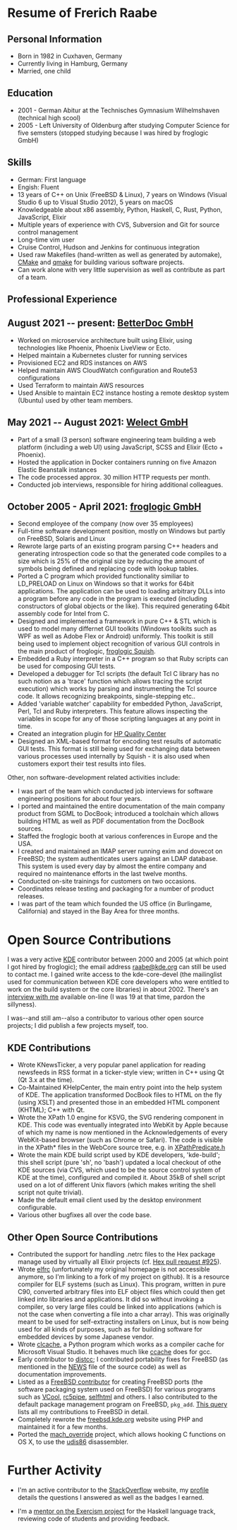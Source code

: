---
---
# Resume of Frerich Raabe

## Personal Information

* Born in 1982 in Cuxhaven, Germany
* Currently living in Hamburg, Germany
* Married, one child

## Education

* 2001 - German Abitur at the Technisches Gymnasium Wilhelmshaven (technical high scool)
* 2005 - Left University of Oldenburg after studying Computer Science for
  five semsters (stopped studying because I was hired by froglogic GmbH)

## Skills

* German: First language
* Engish: Fluent
* 13 years of C++ on Unix (FreeBSD & Linux), 7 years on Windows (Visual Studio 6
  up to Visual Studio 2012), 5 years on macOS
* Knowledgeable about x86 assembly, Python, Haskell, C, Rust, Python,
  JavaScript, Elixir
* Multiple years of experience with CVS, Subversion and Git for source
  control management
* Long-time vim user
* Cruise Control, Hudson and Jenkins for continuous integration
* Used raw Makefiles (hand-written as well as generated by automake),
  [CMake](http://www.cmake.org/) and [qmake](http://doc.qt.digia.com/4.7-snapshot/qmake-manual.html)
  for building various software projects.
* Can work alone with very little supervision as well as contribute as
  part of a team.

## Professional Experience

## August 2021 -- present: [BetterDoc GmbH](https://www.betterdoc.com)

* Worked on microservice architecture built using Elixir, using technologies
  like Phoenix, Phoenix LiveView or Ecto.
* Helped maintain a Kubernetes cluster for running services
* Provisioned EC2 and RDS instances on AWS
* Helped maintain AWS CloudWatch configuration and Route53 configurations
* Used Terraform to maintain AWS resources
* Used Ansible to maintain EC2 instance hosting a remote desktop system
  (Ubuntu) used by other team members.

## May 2021 -- August 2021: [Welect GmbH](https://www.welect.de)

* Part of a small (3 person) software engineering team building a web platform
  (including a web UI) using JavaScript, SCSS and Elixir (Ecto + Phoenix).
* Hosted the application in Docker containers running on five Amazon Elastic
  Beanstalk instances
* The code processed approx. 30 million HTTP requests per month.
* Conducted job interviews, responsible for hiring additional colleagues.

## October 2005 - April 2021: [froglogic GmbH](http://www.froglogic.com)

* Second employee of the company (now over 35 employees)
* Full-time software development position, mostly on Windows but partly on
  FreeBSD, Solaris and Linux
* Rewrote large parts of an existing program parsing C++ headers and
  generating introspection code so that the generated code compiles to a size
  which is 25% of the original size by reducing the amount of symbols being
  defined and replacing code with lookup tables.
* Ported a C program which provided functionality similiar to LD_PRELOAD on
  Linux on Windows so that it works for 64bit applications. The application
  can be used to loading arbitrary DLLs into a program before any code in
  the program is executed (including constructors of global objects or the
  like). This required generating 64bit assembly code for Intel from C.
* Designed and implemented a framework in pure C++ & STL which is used to model
  many differnet GUI toolkits (Windows toolkits such as WPF as well as Adobe
  Flex or Android) uniformly. This toolkit is still being used to implement
  object recognition of various GUI controls in the main product of froglogic,
  [froglogic Squish](http://www.froglogic.com/squish/gui-testing/).
* Embedded a Ruby interpreter in a C++ program so that Ruby scripts can be used
  for composing GUI tests.
* Developed a debugger for Tcl scripts (the default Tcl C library has no such
  notion as a 'trace' function which allows tracing the script execution) which
  works by parsing and instrumenting the Tcl source code. It allows recognizing
  breakpoints, single-stepping etc..
* Added 'variable watcher' capability for embedded Python, JavaScript, Perl, Tcl
  and Ruby interpreters. This feature allows inspecting the variables in scope
  for any of those scripting languages at any point in time.
* Created an integration plugin for [HP Quality
  Center](http://www8.hp.com/us/en/software-solutions/software.html?compURI=1172141)
* Designed an XML-based format for encoding test results of automatic GUI
  tests. This format is still being used for exchanging data between various
  processes used internally by Squish - it is also used when customers export
  their test results into files.

Other, non software-development related activities include:

* I was part of the team which conducted job interviews for software engineering
  positions for about four years.
* I ported and maintained the entire documentation of the main company product
  from SGML to DocBook; introduced a toolchain which allows building HTML as
  well as PDF documentation from the DocBook sources.
* Staffed the froglogic booth at various conferences in Europe and the USA.
* I created and maintained an IMAP server running exim and dovecot on FreeBSD; the
  system authenticates users against an LDAP database. This system is used every
  day by almost the entire company and required no maintenance efforts in the last
  twelve months.
* Conducted on-site trainings for customers on two occasions.
* Coordinates release testing and packaging for a number of product releases.
* I was part of the team which founded the US office (in Burlingame,
  California) and stayed in the Bay Area for three months.

# Open Source Contributions

I was a very active [KDE](http://www.kde.org) contributor between 2000 and
2005 (at which point I got hired by froglogic); the email address
raabe@kde.org can still be used to contact me. I gained write access to the
kde-core-devel (the mailinglist used for communication between KDE core
developers who were entitled to work on the build system or the core
libraries) in about 2002. There's an
[interview with me](http://www.behindkde.org/frerich-raabe) available
on-line (I was 19 at that time, pardon the sillyness).

I was--and still am--also a contributor to various other open source
projects; I did publish a few projects myself, too.

## KDE Contributions

* Wrote KNewsTicker, a very popular panel application for reading newsfeeds
  in RSS format in a ticker-style view; written in C++ using Qt (Qt 3.x at the
  time).
* Co-Maintained KHelpCenter, the main entry point into the help system
  of KDE. The application transformed DocBook files to HTML on the fly (using
  XSLT) and presented those in an embedded HTML component (KHTML); C++ with
  Qt.
* Wrote the XPath 1.0 engine for KSVG, the SVG rendering component in KDE.
  This code was eventually integrated into WebKit by Apple because of which
  my name is now mentioned in the Acknowledgements of every WebKit-based
  browser (such as Chrome or Safari). The code is visible in the XPath\*
  files in the WebCore source tree, e.g. in
  [XPathPredicate.h](http://source-android.frandroid.com/external/webkit/Source/WebCore/xml/XPathPredicate.h)
* Wrote the main KDE build script used by KDE developers, 'kde-build'; this
  shell script (pure 'sh', no 'bash') updated a local checkout of othe KDE
  sources (via CVS, which used to be the source control system of KDE at the
  time), configured and compiled it. About 35kB of shell script used on a lot
  of different Unix flavors (which makes writing the shell script not quite
  trivial).
* Made the default email client used by the desktop environment configurable.
* Various other bugfixes all over the code base.

## Other Open Source Contributions

* Contributed the support for handling .netrc files to the Hex package manage
  used by virtually all Elixir projects (cf. [Hex pull request #925](https://github.com/hexpm/hex/pull/925)).
* Wrote [elfrc](https://github.com/yashi/elfrc) (unfortunately my original
  homepage is not accessible anymore, so I'm linking to a fork of my project
  on github). It is a resource compiler for ELF systems (such as Linux). This
  program, written in pure C90, converted arbitrary files into ELF object
  files which could then get linked into libraries and applications. It did
  so without invoking a compiler, so very large files could be linked into
  applications (which is not the case when converting a file into a char
  array). This was originally meant to be used for self-extracting
  installers on Linux, but is now being used for all kinds of purposes, such
  as for building software for embedded devices by some Japanese vendor.
* Wrote [clcache](https://github.com/frerich/clcache), a Python program which
  works as a compiler cache for Microsoft Visual Studio. It behaves much like
  [ccache](http://ccache.samba.org/) does for gcc.
* Early contributor to [distcc](http://code.google.com/p/distcc/); I contributed
  portability fixes for FreeBSD (as mentioned in the
  [NEWS](http://code.google.com/p/distcc/source/browse/trunk/NEWS#604) file
  of the source code) as well as documentation improvements.
* Listed as a [FreeBSD
  contributor](http://www.freebsd.org/doc/en_US.ISO8859-1/articles/contributors/contrib-additional.html)
  for creating FreeBSD ports (the software packaging system
  used on FreeBSD) for various programs such as
  [VCool](http://www.freebsdsoftware.org/sysutils/fvcool.html),
  [rc5pipe](http://www.freebsdsoftware.org/security/rc5pipe.html),
  [selfhtml](http://www.freebsdsoftware.org/german/selfhtml.html) and others. I
  also contributed to the default package management program on FreeBSD,
  `pkg_add`. [This query](http://www.freebsd.org/cgi/query-pr-summary.cgi?category=&severity=&priority=&class=&state=&sort=none&text=&responsible=&multitext=&originator=frerich+raabe&closedtoo=on&release=)
  lists all my contributions to FreeBSD in detail.
* Completely rewrote the [freebsd.kde.org](http://freebsd.kde.org/) website
  using PHP and maintained it for a few months.
* Ported the [mach_override](https://github.com/rentzsch/mach_override) project,
  which allows hooking C functions on OS X, to use the
  [udis86](http://udis86.sourceforge.net/) disassembler.

# Further Activity

* I'm an active contributor to the [StackOverflow](http://www.stackoverflow.com)
  website, my [profile](http://stackoverflow.com/users/91757/frerich-raabe)
  details the questions I answered as well as the badges I earned.

* I'm a [mentor on the Exercism project](https://exercism.org/profiles/frerich)
  for the Haskell language track, reviewing code of students and providing
  feedback.
